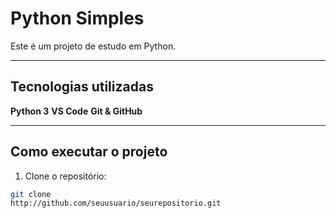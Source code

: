 # Python Simples  

 Este é um projeto de estudo em Python.
<!-- markdowlint-disable MDO33>
<p align="center">
<img src="img/dragao.jpg"alt="Logo Dragão" width="300">
 </p>

 <p align="center">
 <img
 src="http://media.tenor.com/Z16zTcsfybIAAAAC/anime-naruto.gif" alt="Gif Naruto"width="300"/>
</p>
<!-- markdowlint-enable MDO33 -->
---

## Tecnologias utilizadas

**Python 3**
**VS Code**
**Git & GitHub**

---

## Como executar o projeto

1. Clone o repositório:

```bash
git clone
http://github.com/seuusuario/seurepositorio.git
